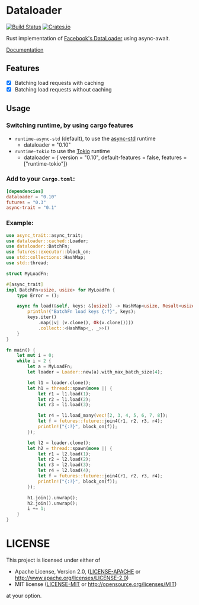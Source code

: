 # Dataloader

[![Build Status](https://travis-ci.org/cksac/dataloader-rs.svg?branch=master)](https://travis-ci.org/cksac/dataloader-rs)
[![Crates.io](https://img.shields.io/crates/v/dataloader.svg)](https://crates.io/crates/dataloader)

Rust implementation of [Facebook's DataLoader](https://github.com/facebook/dataloader) using async-await.

[Documentation](https://docs.rs/dataloader)

## Features
* [x] Batching load requests with caching
* [x] Batching load requests without caching

## Usage
### Switching runtime, by using cargo features
- `runtime-async-std` (default), to use the [async-std](https://async.rs) runtime
    - dataloader = "0.10"
- `runtime-tokio` to use the [Tokio](https://tokio.rs) runtime
    - dataloader = { version = "0.10", default-features = false, features = ["runtime-tokio"]}


### Add to your `Cargo.toml`:
```toml
[dependencies]
dataloader = "0.10"
futures = "0.3"
async-trait = "0.1"
```

### Example:
```rust
use async_trait::async_trait;
use dataloader::cached::Loader;
use dataloader::BatchFn;
use futures::executor::block_on;
use std::collections::HashMap;
use std::thread;

struct MyLoadFn;

#[async_trait]
impl BatchFn<usize, usize> for MyLoadFn {
    type Error = ();

    async fn load(&self, keys: &[usize]) -> HashMap<usize, Result<usize, Self::Error>> {
        println!("BatchFn load keys {:?}", keys);
        keys.iter()
            .map(|v| (v.clone(), Ok(v.clone())))
            .collect::<HashMap<_, _>>()
    }
}

fn main() {
    let mut i = 0;
    while i < 2 {
        let a = MyLoadFn;
        let loader = Loader::new(a).with_max_batch_size(4);

        let l1 = loader.clone();
        let h1 = thread::spawn(move || {
            let r1 = l1.load(1);
            let r2 = l1.load(2);
            let r3 = l1.load(3);

            let r4 = l1.load_many(vec![2, 3, 4, 5, 6, 7, 8]);
            let f = futures::future::join4(r1, r2, r3, r4);
            println!("{:?}", block_on(f));
        });

        let l2 = loader.clone();
        let h2 = thread::spawn(move || {
            let r1 = l2.load(1);
            let r2 = l2.load(2);
            let r3 = l2.load(3);
            let r4 = l2.load(4);
            let f = futures::future::join4(r1, r2, r3, r4);
            println!("{:?}", block_on(f));
        });

        h1.join().unwrap();
        h2.join().unwrap();
        i += 1;
    }
}
```

# LICENSE

This project is licensed under either of

 * Apache License, Version 2.0, ([LICENSE-APACHE](LICENSE-APACHE) or
   http://www.apache.org/licenses/LICENSE-2.0)
 * MIT license ([LICENSE-MIT](LICENSE-MIT) or
   http://opensource.org/licenses/MIT)

at your option.